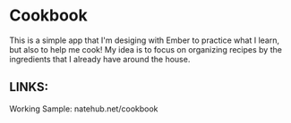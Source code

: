 Cookbook
=============

This is a simple app that I'm desiging with Ember to practice what I learn, but also to help me cook! My idea is to focus on organizing recipes by the ingredients that I already have around the house.

LINKS:
-----

Working Sample:
natehub.net/cookbook